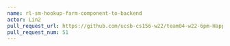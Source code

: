 ```yaml
---
name: rl-sm-hookup-farm-component-to-backend
actor: Lin2
pull_request_url: https://github.com/ucsb-cs156-w22/team04-w22-6pm-HappyCows/pull/51
pull_request_num: 51
---
```

